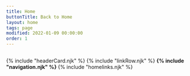 ```yaml
---
title: Home
buttonTitle: Back to Home
layout: home
tags: page
modified: 2022-01-09 00:00:00
order: 1
---
```


<h2 class="py-4 my-4 text-3xl font-mono font-bold text-center hover:text-slate-600 text-slate-800 uppercase">
	 <!-- {{config.title}}  -->
</h2>
	{% include "headerCard.njk" %}
	{% include "linkRow.njk" %}
<strong class="p-2 m-2 text-gray-400 h-full rounded-lg block border border-green-700"> 
	{% include "navigation.njk" %}
</strong>	
	{% include "homelinks.njk" %}
	

